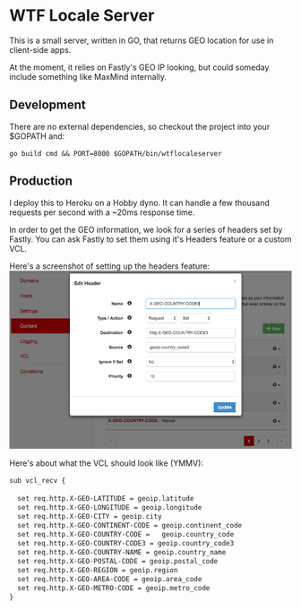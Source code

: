 # WTF Locale Server

This is a small server, written in GO, that returns GEO location for use in
client-side apps.

At the moment, it relies on Fastly's GEO IP looking, but could someday
include something like MaxMind internally.

## Development

There are no external dependencies, so checkout the project into your $GOPATH and:

    go build cmd && PORT=8000 $GOPATH/bin/wtflocaleserver

## Production

I deploy this to Heroku on a Hobby dyno.  It can handle a few thousand requests
per second with a ~20ms response time.

In order to get the GEO information, we look for a series of headers set by Fastly.  You can ask
Fastly to set them using it's Headers feature or a custom VCL.

Here's a screenshot of setting up the headers feature:
![Fastly](/docs/fastly.png)

Here's about what the VCL should look like (YMMV):
````
sub vcl_recv {

  set req.http.X-GEO-LATITUDE = geoip.latitude
  set req.http.X-GEO-LONGITUDE = geoip.longitude
  set req.http.X-GEO-CITY = geoip.city
  set req.http.X-GEO-CONTINENT-CODE = geoip.continent_code
  set req.http.X-GEO-COUNTRY-CODE =   geoip.country_code
  set req.http.X-GEO-COUNTRY-CODE3 = geoip.country_code3
  set req.http.X-GEO-COUNTRY-NAME = geoip.country_name
  set req.http.X-GEO-POSTAL-CODE = geoip.postal_code
  set req.http.X-GEO-REGION = geoip.region
  set req.http.X-GEO-AREA-CODE = geoip.area_code
  set req.http.X-GEO-METRO-CODE = geoip.metro_code
}
````
